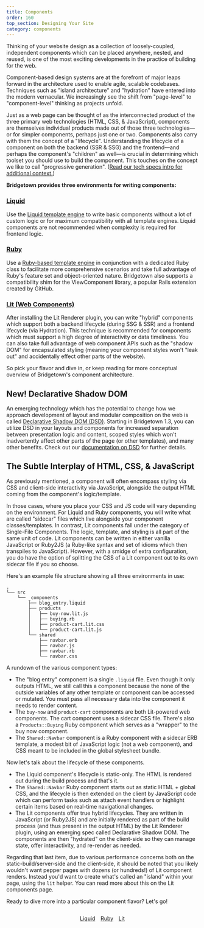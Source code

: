 ```yaml
---
title: Components
order: 160
top_section: Designing Your Site
category: components
---
```


Thinking of your website design as a collection of loosely-coupled, independent components which can be placed anywhere, nested, and reused, is one of the most exciting developments in the practice of building for the  web.

Component-based design systems are at the forefront of major leaps forward in the architecture used to enable agile, scalable codebases. Techniques such as "island architecture" and "hydration" have entered into the modern vernacular. We increasingly see the shift from "page-level" to "component-level" thinking as projects unfold.

Just as a web page can be thought of as the interconnected product of the three primary web technologies (HTML, CSS, & JavaScript), components are themselves individual products made out of those three technologies—or for simpler components, perhaps just one or two. Components also carry with them the concept of a "lifecycle". Understanding the lifecycle of a component on both the backend (SSR & SSG) and the frontend—and perhaps the component's "children" as well—is crucial in determining which toolset you should use to build the component. This touches on the concept we like to call "progressive generation". ([Read our tech specs intro for additional context.](/docs#more-about-the-tech-specs))

**Bridgetown provides three environments for writing components:**

### [Liquid](/docs/components/liquid)

Use the [Liquid template engine](/docs/template-engines/liquid) to write basic components without a lot of custom logic or for maximum compatibility with all template engines. Liquid components are not recommended when complexity is required for frontend logic.

### [Ruby](/docs/components/ruby)

Use a [Ruby-based template engine](/docs/template-engines/erb-and-beyond) in conjunction with a dedicated Ruby class to facilitate more comprehensive scenarios and take full advantage of Ruby's feature set and object-oriented nature. Bridgetown also supports a compatibility shim for the ViewComponent library, a popular Rails extension created by GitHub.

### [Lit (Web Components)](/docs/components/lit)

After installing the Lit Renderer plugin, you can write "hybrid" components which support both a backend lifecycle (during SSG & SSR) and a frontend lifecycle (via Hydration). This technique is recommended for components which must support a high degree of interactivity or data timeliness. You can also take full advantage of web component APIs such as the "shadow DOM" for encapsulated styling (meaning your component styles won't "leak out" and accidentally effect other parts of the website).

So pick your flavor and dive in, or keep reading for more conceptual overview of Bridgetown's component architecture.

## New! Declarative Shadow DOM

An emerging technology which has the potential to change how we approach development of layout and modular composition on the web is called [Declarative Shadow DOM (DSD)](/docs/content/dsd). Starting in Bridgetown 1.3, you can utilize DSD in your layouts and components for increased separation between presentation logic and content, scoped styles which won't inadvertently affect other parts of the page (or other templates), and many other benefits. Check out our [documentation on DSD](/docs/content/dsd) for further details.

## The Subtle Interplay of HTML, CSS, & JavaScript

As previously mentioned, a component will often encompass styling via CSS and client-side interactivity via JavaScript, alongside the output HTML coming from the component's logic/template.

In those cases, where you place your CSS and JS code will vary depending on the environment. For Liquid and Ruby components, you will write what are called "sidecar" files which live alongside your component classes/templates. In contrast, Lit components fall under the category of Single-File Components. The logic, template, and styling is all part of the same unit of code. Lit components can be written in either vanilla JavaScript or Ruby2JS (a Ruby-like syntax and set of idioms which then transpiles to JavaScript). However, with a smidge of extra configuration, you do have the option of splitting the CSS of a Lit component out to its own sidecar file if you so choose.

Here's an example file structure showing all three environments in use:

```shell
.
└── src
    └── _components
        ├── blog_entry.liquid
        ├── products
        │   ├── buy-now.lit.js
        │   ├── buying.rb
        │   ├── product-cart.lit.css
        │   └── product-cart.lit.js
        └── shared
            ├── navbar.erb
            ├── navbar.js
            ├── navbar.rb
            └── navbar.css
```

A rundown of the various component types:

* The "blog entry" component is a single `.liquid` file. Even though it only outputs HTML, we still call this a component because the none of the outside variables of any other template or component can be accessed or mutated. You must pass all necessary data into the component it needs to render content.
* The `buy-now` and `product-cart` components are both Lit-powered web components. The cart component uses a sidecar CSS file. There's also a `Products::Buying` Ruby component which serves as a "wrapper" to the buy now component.
* The `Shared::Navbar` component is a Ruby component with a sidecar ERB template, a modest bit of JavaScript logic (not a web component), and CSS meant to be included in the global stylesheet bundle.

Now let's talk about the lifecycle of these components.

* The Liquid component's lifecycle is static-only. The HTML is rendered out during the build process and that's it.
* The `Shared::Navbar` Ruby component starts out as static HTML + global CSS, and the lifecycle is then extended on the client by JavaScript code which can perform tasks such as attach event handlers or highlight certain items based on real-time navigational changes.
* The Lit components offer true hybrid lifecycles. They are written in JavaScript (or Ruby2JS) and are initially rendered as part of the build process (and thus present in the output HTML) by the Lit Renderer plugin, using an emerging spec called Declarative Shadow DOM. The components are then "hydrated" on the client-side so they can manage state, offer interactivity, and re-render as needed.

Regarding that last item, due to various performance concerns both on the static-build/server-side and the client-side, it should be noted that you likely wouldn't want pepper pages with dozens (or hundreds!) of Lit component renders. Instead you'd want to create what's called an "island" within your page, using the `lit` helper. You can read more about this on the Lit components page.

Ready to dive more into a particular component flavor? Let's go!

<p style="margin-top:2em; display:flex; gap:1em; justify-content:center">
  <a href="/docs/components/liquid">
    <sl-button variant="primary" outline>
      Liquid
      <sl-icon slot="suffix" library="remixicon" name="arrows/arrow-right-s-fill"></sl-icon>
    </sl-button>
  </a>
  <a href="/docs/components/ruby">
    <sl-button variant="primary" outline>
      Ruby
      <sl-icon slot="suffix" library="remixicon" name="arrows/arrow-right-s-fill"></sl-icon>
    </sl-button>
  </a>
  <a href="/docs/components/lit">
    <sl-button variant="primary" outline>
      Lit
      <sl-icon slot="suffix" library="remixicon" name="arrows/arrow-right-s-fill"></sl-icon>
    </sl-button>
  </a>
</p>
